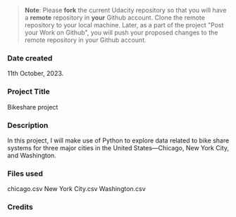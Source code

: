 >**Note**: Please **fork** the current Udacity repository so that you will have a **remote** repository in **your** Github account. Clone the remote repository to your local machine. Later, as a part of the project "Post your Work on Github", you will push your proposed changes to the remote repository in your Github account.

### Date created
11th October, 2023.

### Project Title
Bikeshare project

### Description
In this project, I will make use of Python to explore data related to bike share systems for three major cities in the United States—Chicago, New York City, and Washington.

### Files used
chicago.csv
New York City.csv
Washington.csv
### Credits

